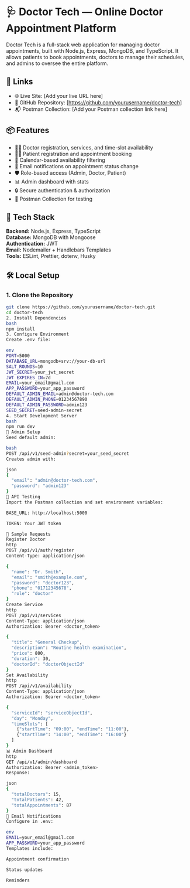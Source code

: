 # 🩺 Doctor Tech — Online Doctor Appointment Platform

Doctor Tech is a full-stack web application for managing doctor appointments, built with Node.js, Express, MongoDB, and TypeScript. It allows patients to book appointments, doctors to manage their schedules, and admins to oversee the entire platform.

## 🔗 Links
- 🌐 Live Site: [Add your live URL here]
- 📂 GitHub Repository: [https://github.com/yourusername/doctor-tech]
- 📬 Postman Collection: [Add your Postman collection link here]

## 📦 Features
- 👨‍⚕️ Doctor registration, services, and time-slot availability
- 🧑‍🦱 Patient registration and appointment booking
- 📅 Calendar-based availability filtering
- 📧 Email notifications on appointment status change
- 🛡️ Role-based access (Admin, Doctor, Patient)
- 📊 Admin dashboard with stats
- 🔒 Secure authentication & authorization
- 🧪 Postman Collection for testing

## 🚀 Tech Stack
**Backend:** Node.js, Express, TypeScript  
**Database:** MongoDB with Mongoose  
**Authentication:** JWT  
**Email:** Nodemailer + Handlebars Templates  
**Tools:** ESLint, Prettier, dotenv, Husky  

## 🛠️ Local Setup

### 1. Clone the Repository
```bash
git clone https://github.com/yourusername/doctor-tech.git
cd doctor-tech
2. Install Dependencies
bash
npm install
3. Configure Environment
Create .env file:

env
PORT=5000
DATABASE_URL=mongodb+srv://your-db-url
SALT_ROUNDS=10
JWT_SECRET=your_jwt_secret
JWT_EXPIRES_IN=7d
EMAIL=your_email@gmail.com
APP_PASSWORD=your_app_password
DEFAULT_ADMIN_EMAIL=admin@doctor-tech.com
DEFAULT_ADMIN_PHONE=01234567890
DEFAULT_ADMIN_PASSWORD=admin123
SEED_SECRET=seed-admin-secret
4. Start Development Server
bash
npm run dev
🌱 Admin Setup
Seed default admin:

bash
POST /api/v1/seed-admin?secret=your_seed_secret
Creates admin with:

json
{
  "email": "admin@doctor-tech.com",
  "password": "admin123"
}
🧪 API Testing
Import the Postman collection and set environment variables:

BASE_URL: http://localhost:5000

TOKEN: Your JWT token

📝 Sample Requests
Register Doctor
http
POST /api/v1/auth/register
Content-Type: application/json

{
  "name": "Dr. Smith",
  "email": "smith@example.com",
  "password": "doctor123",
  "phone": "01712345678",
  "role": "doctor"
}
Create Service
http
POST /api/v1/services
Content-Type: application/json
Authorization: Bearer <doctor_token>

{
  "title": "General Checkup",
  "description": "Routine health examination",
  "price": 800,
  "duration": 30,
  "doctorId": "doctorObjectId"
}
Set Availability
http
POST /api/v1/availability
Content-Type: application/json
Authorization: Bearer <doctor_token>

{
  "serviceId": "serviceObjectId",
  "day": "Monday",
  "timeSlots": [
    {"startTime": "09:00", "endTime": "11:00"},
    {"startTime": "14:00", "endTime": "16:00"}
  ]
}
📊 Admin Dashboard
http
GET /api/v1/admin/dashboard
Authorization: Bearer <admin_token>
Response:

json
{
  "totalDoctors": 15,
  "totalPatients": 42,
  "totalAppointments": 87
}
📧 Email Notifications
Configure in .env:

env
EMAIL=your_email@gmail.com
APP_PASSWORD=your_app_password
Templates include:

Appointment confirmation

Status updates

Reminders
